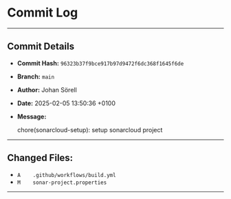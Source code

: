 # Commit Log

---

## Commit Details

- **Commit Hash:**   `96323b37f9bce917b97d9472f6dc368f1645f6de`
- **Branch:**        `main`
- **Author:**        Johan Sörell
- **Date:**          2025-02-05 13:50:36 +0100
- **Message:**

  chore(sonarcloud-setup): setup sonarcloud project

---

## Changed Files:

- `A	.github/workflows/build.yml`
- `M	sonar-project.properties`

---
